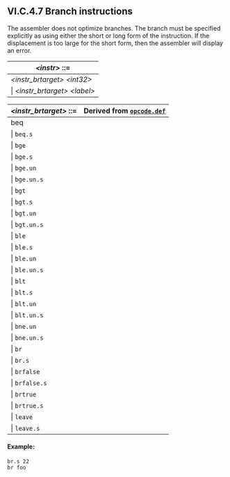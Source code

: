 ## VI.C.4.7 Branch instructions

The assembler does not optimize branches. The branch must be specified explicitly as using either the short or long form of the instruction. If the displacement is too large for the short form, then the assembler will display an error.

 | _\<instr\>_ ::=
 | ----
 | _\<instr_brtarget\>_ _\<int32\>_
 | \| _\<instr_brtarget\>_ _\<label\>_

 | _\<instr_brtarget\>_ ::= | Derived from [`opcode.def`](vi.c.2-cil-opcode-descriptions.md#opcode-def)
 | ---- | ----
 | beq
 | \| `beq.s`
 | \| `bge`
 | \| `bge.s`
 | \| `bge.un`
 | \| `bge.un.s`
 | \| `bgt`
 | \| `bgt.s`
 | \| `bgt.un`
 | \| `bgt.un.s`
 | \| `ble`
 | \| `ble.s`
 | \| `ble.un`
 | \| `ble.un.s`
 | \| `blt`
 | \| `blt.s`
 | \| `blt.un`
 | \| `blt.un.s`
 | \| `bne.un`
 | \| `bne.un.s`
 | \| `br`
 | \| `br.s`
 | \| `brfalse`
 | \| `brfalse.s`
 | \| `brtrue`
 | \| `brtrue.s`
 | \| `leave`
 | \| `leave.s`

#### Example:

 ```ilasm
 br.s 22
 br foo
 ```
